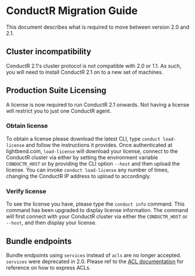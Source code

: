 # ConductR Migration Guide

This document describes what is required to move between version 2.0 and 2.1.

## Cluster incompatibility

ConductR 2.1's cluster protocol is not compatible with 2.0 or 1.1. As such, you will need to install ConductR 2.1 on to a new set of machines.

## Production Suite Licensing

A license is now required to run ConductR 2.1 onwards. Not having a license will restrict you to just one ConductR agent.

### Obtain license

To obtain a license please download the latest CLI, type `conduct load-license` and follow the instructions it provides. Once authenticated at lightbend.com, `load-license` will download your license, connect to the ConductR cluster via either by setting the environment variable `CONDUCTR_HOST` or by providing the CLI option `--host` and then upload the license. You can invoke `conduct load-license` any number of times, changing the ConductR IP address to upload to accordingly.

### Verify license

To see the license you have, please type the `conduct info` command. This command has been upgraded to display license information. The command will first connect with your ConductR cluster via either the `CONDUCTR_HOST` or `--host`, and then display your license.

## Bundle endpoints

Bundle endpoints using `services` instead of `acls` are no longer accepted. `services` were deprecated in 2.0. Please ref to the [ACL documentation](AclConfiguration) for reference on how to express ACLs.
